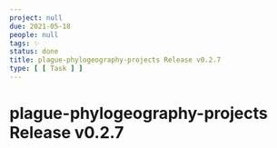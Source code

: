 ```yaml
---
project: null
due: 2021-05-18
people: null
tags: ✨
status: done
title: plague-phylogeography-projects Release v0.2.7
type: [ [ Task ] ]
---
```


# plague-phylogeography-projects Release v0.2.7